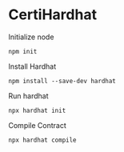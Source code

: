 # CertiHardhat
Initialize node
```
npm init
```

Install Hardhat
```
npm install --save-dev hardhat
```

Run hardhat
```
npx hardhat init
```

Compile Contract
```
npx hardhat compile
```



